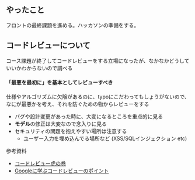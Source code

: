 ## やったこと
フロントの最終課題を進める。ハッカソンの準備をする。  

## コードレビューについて
コース課題が終了してコードレビューをする立場になったが、なかなかどうしていいかわからないので調べる  

#### 「最悪を最初に」を基本としてレビューすべき
仕様やアルゴリズムに欠陥があるのに、typoにこだわってもしょうがないので、なにが最悪かを考え、それを防ぐための物からレビューをする  
- バグや設計変更があった時に、大変になるところを重点的に見る
- **モデル**の修正は大変なので念入りに見る
- セキュリティの問題を抱えやすい場所は注意する
  - ユーザー入力を埋め込んでる場所など (XSS/SQLインジェクション etc)




参考資料
- [コードレビュー虎の巻](https://qiita.com/teradonburi/items/2fa475c860d0fb16c0eb)
- [Googleに学ぶコードレビューのポイント](https://cloudsmith.co.jp/blog/efficient/2021/08/1866630.html)
